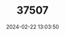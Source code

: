 ---
title: "37507"
category: "Mangifera collina"
draft: false
date: 2024-02-22 13:03:50
languages:
  Thai: ["Ma Muang Ching Reet", "Ma Muang Doi"]
---